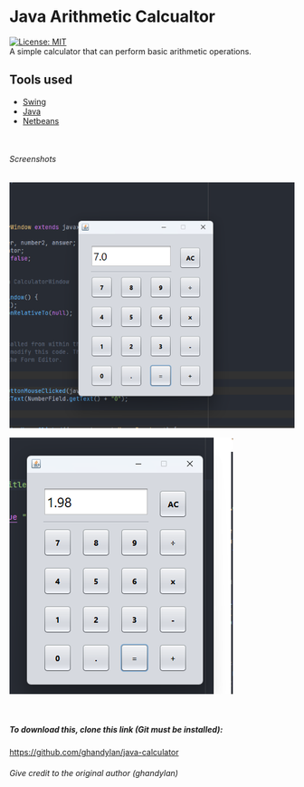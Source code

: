 # Java Arithmetic Calcualtor
[![License: MIT](https://img.shields.io/badge/License-MIT-yellow.svg)](https://opensource.org/licenses/MIT)\
A simple calculator that can perform basic arithmetic operations.
## Tools used
- [Swing](https://www.oracle.com/java/technologies/swing-javadocs-2.html)
- [Java](https://www.oracle.com/java/technologies/javadocs-2.html)
- [Netbeans](https://www.netbeans.org/downloads/index.html)




&nbsp;

###### Screenshots
![Alt text](md_images/samplepicture.png "Title")


![Alt text](md_images/samplepicture2.png "Title")

&nbsp;

##### To download this, clone this link (Git must be installed):

https://github.com/ghandylan/java-calculator
###### Give credit to the original author (ghandylan)
